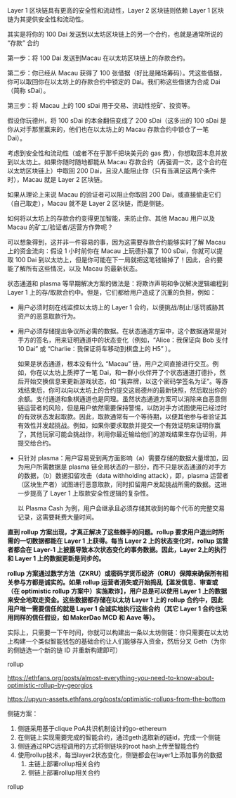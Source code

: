 Layer 1 区块链具有更高的安全性和流动性，Layer 2 区块链则依赖 Layer 1 区块链为其提供安全性和流动性。

其实是将你的 100 Dai 发送到以太坊区块链上的另一个合约，也就是通常所说的 “存款” 合约

第一步：将 100 Dai 发送到Macau 在以太坊区块链上的存款合约。

第二步：你已经从 Macau 获得了 100 张借据（好比是赌场筹码）。凭这些借据，你可以取回你在以太坊上的存款合约中锁定的 Dai。我们称这些借据为合成 Dai（简称 sDai）。

第三步：将 Macau 上的 100 sDai 用于交易、流动性挖矿、投资等。

假设你玩德州，将 100 sDai 的本金翻倍变成了 200 sDai（这多出的 100 sDai 是你从对手那里赢来的，他们也在以太坊上的 Macau 存款合约中锁仓了一笔 Dai）。

考虑到安全性和流动性（或者不在乎那千把块美元的 gas 费），你想取回本息并放到以太坊上。如果你随时随地都能从 Macau 存款合约（再强调一次，这个合约在以太坊区块链上）中取回 200 Dai，且没人能阻止你（只有当满足这两个条件时），Macau 就是 Layer 2 区块链。

如果从理论上来说 Macau 的验证者可以阻止你取回 200 Dai，或直接偷走它们（自己取走），Macau 就不是 Layer 2 区块链，而是侧链。

如何将以太坊上的存款合约变得更加智能，来防止你、其他 Macau 用户以及 Macau 的矿工/验证者/运营方作弊呢？

可以想象得到，这并非一件容易的事，因为这需要存款合约能够实时了解 Macau 上的资金流向：假设 1 小时前你在 Macau 上玩德扑赢了 100 sDai，你就可以提取 100 Dai 到以太坊上，但是你可能在下一局就把这笔钱输掉了！因此，合约要能了解所有这些情况，以及 Macau 的最新状态。

状态通道和 plasma 等早期解决方案的做法是：将欺诈声明和争议解决逻辑编程到 Layer 1 上的存/取款合约中。但是，它们都给用户造成了沉重的负担，例如：

- 用户必须时刻在线监控以太坊上的 Layer 1 合约，以便挑战/制止/惩罚威胁其资产的恶意取款行为。

- 用户必须存储提出争议所必需的数据。在状态通道方案中，这个数据通常是对手方的签名，用来证明通道中的状态变化（例如，“Alice：我保证向 Bob 支付 10 Dai” 或 “Charlie：我保证将车移动到棋盘上的 H5” ）。

  如果是状态通道，根本没有什么 “Macau” 链，用户之间直接进行交互。例如，你在以太坊上质押了一笔 Dai，和一群小伙伴开了个状态通道打德扑，然后开始交换信息来更新游戏状态，如 “我弃牌，以这个密码学签名为证”。等游戏结束后，你可以向以太坊上的合约提交这局德州的最新快照，然后取出你的余额。支付通道和象棋通道也是同理。虽然状态通道方案可以消除来自恶意侧链运营者的风险，但是用户依然需要保持警惕，以防对手方试图使用已经过时的有效状态发起取款。因此，取款通常有一个等待期，以便其他参与者验证其有效性并发起挑战。例如，如果你要求取款并提交一个有效证明来证明你赢了，其他玩家可能会挑战你，利用你最近输给他们的游戏结果生存伪证明，并提交给合约。

- 只针对 plasma：用户容易受到两方面影响（a）需要存储的数据大量增加，因为用户所需数据是 plasma 链全局状态的一部分，而不只是状态通道的对手方的数据，（b）数据扣留攻击（data withholding attack），即，plasma 运营者（区块生产者）试图进行恶意取款，同时扣留用户发起挑战所需的数据。这进一步提高了 Layer 1 上取款安全性逻辑的复杂性。

  以 Plasma Cash 为例，用户会继承且必须存储其收到的每个代币的完整交易记录，这需要耗费大量时间。

**直到 rollup 方案出现，才真正解决了这些棘手的问题。rollup 要求用户退出时所需的一切数据都能在 Layer 1 上获得。每当 Layer 2 上的状态变化时，rollup 运营者都会在 Layer-1 上披露导致本次状态变化的事务数据。因此，Layer 2上的执行和 Layer 1 上的数据更新是同步的。**

**rollup 方案通过数学方法（ZKRU）或密码学货币经济（ORU）保障来确保所有相关参与方都是诚实的。如果 rollup 运营者消失或开始捣乱【滥发信息、审查或（在 optimistic rollup 方案中）实施欺诈】，用户总是可以使用 Layer 1 上的数据来安全地取走资金。这些数据都存储在以太坊 Layer 1 上的 rollup 合约中，因此用户唯一需要信任的就是 Layer 1 会诚实地执行这些合约（其它 Layer 1 合约也采用同样的信任假设，如 MakerDao MCD 和 Aave 等）。**

实际上，只需要一下午时间，你就可以构建出一条以太坊侧链：你只需要在以太坊上构建一个类似智能钱包的基础合约让人们能够存入资金，然后分叉 Geth（为你的侧链选一个新的链 ID 并重新构建即可）

rollup

https://ethfans.org/posts/almost-everything-you-need-to-know-about-optimistic-rollup-by-georgios

https://upyun-assets.ethfans.org/posts/optimistic-rollups-from-the-bottom

侧链方案：

1. 侧链采用基于clique PoA共识机制设计的go-ethereum
2. 在侧链上实现需要完成的智能合约，通过geth选取新的链id，完成一个侧链
3. 侧链通过RPC远程调用的方式将侧链块的root hash上传至智能合约
4. 使用rollup技术，每当layer2状态变化，侧链都会在layer1上添加事务的数据
   1. 主链上部署rollup相关合约
   2. 侧链上部署rollup相关合约





rollup





